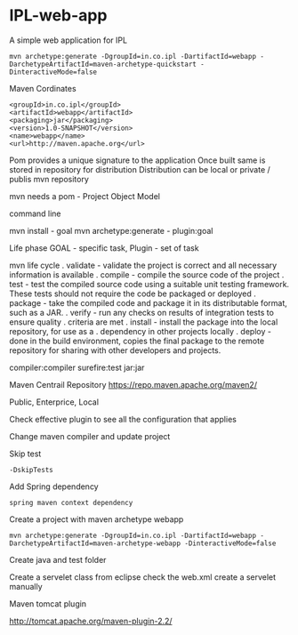 # IPL-web-app

A simple web application for IPL

    mvn archetype:generate -DgroupId=in.co.ipl -DartifactId=webapp -DarchetypeArtifactId=maven-archetype-quickstart -DinteractiveMode=false

Maven Cordinates

    <groupId>in.co.ipl</groupId>
    <artifactId>webapp</artifactId>
    <packaging>jar</packaging>
    <version>1.0-SNAPSHOT</version>
    <name>webapp</name>
    <url>http://maven.apache.org</url>

Pom provides a unique signature to the application
Once built same is stored in repository for distribution
Distribution can be local or private / publis mvn repository

mvn needs a pom - Project Object Model

command line

mvn install - goal
mvn archetype:generate - plugin:goal

Life phase
GOAL - specific task,
Plugin - set of task

mvn life cycle
. validate - validate the project is correct and all necessary information is available
. compile - compile the source code of the project
. test - test the compiled source code using a suitable unit testing framework. These tests should not require the code be packaged or deployed
. package - take the compiled code and package it in its distributable format, such as a JAR.
. verify - run any checks on results of integration tests to ensure quality . criteria are met
. install - install the package into the local repository, for use as a . dependency in other projects locally
. deploy - done in the build environment, copies the final package to the remote repository for sharing with other developers and projects.

compiler:compiler
surefire:test
jar:jar

Maven Centrail Repository
https://repo.maven.apache.org/maven2/

Public, Enterprice, Local

Check effective plugin to see all the configuration that applies

Change maven compiler and update project

Skip test

    -DskipTests

Add Spring dependency

    spring maven context dependency

Create a project with maven archetype webapp

    mvn archetype:generate -DgroupId=in.co.ipl -DartifactId=webapp -DarchetypeArtifactId=maven-archetype-webapp -DinteractiveMode=false

Create java and test folder

Create a servelet class from eclipse
check the web.xml
create a servelet manually

Maven tomcat plugin

http://tomcat.apache.org/maven-plugin-2.2/
